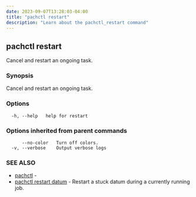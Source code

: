 ```yaml
---
date: 2023-09-07T13:28:03-04:00
title: "pachctl restart"
description: "Learn about the pachctl_restart command"
---
```


## pachctl restart

Cancel and restart an ongoing task.

### Synopsis

Cancel and restart an ongoing task.

### Options

```
  -h, --help   help for restart
```

### Options inherited from parent commands

```
      --no-color   Turn off colors.
  -v, --verbose    Output verbose logs
```

### SEE ALSO

* [pachctl](../pachctl)	 - 
* [pachctl restart datum](../pachctl_restart_datum)	 - Restart a stuck datum during a currently running job.

